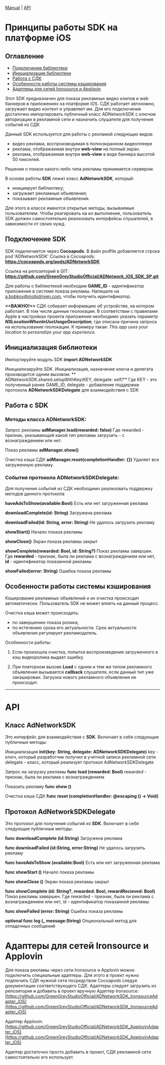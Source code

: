 [Manual](#manual) | [API](#api)

# Принципы работы SDK на платформе iOS<a name="manual"></a>

## Оглавление
- [Подключение библиотеки](#connect_lib)
- [Инициализация библиотеки](#initialization)
- [Работа с СДК](#workflow)
- [Особенности работы системы кэширования](#cache)
- [Адаптеры для сетей Ironsource и Applovin](#adapters)

Этот SDK предназначен для показа рекламных видео клипов и web баннеров в приложениях на платформе iOS. СДК работает автономно, загружает видео контент и управляет им. Для его подключения достаточно импортировать публичный класс ADNetworkSDK с ключом авторизации в рекламной сети и назначить слушателя для получения событий из СДК

Данный SDK используется для работы с рекламой следующих видов:

- видео реклама, воспроизводимая в полноэкранном видеоплеере
- реклама, отображаемая внутри **web-view** на полный экран.
- реклама, отображаемая внутри **web-view** в виде баннера высотой 50 пикселей.

Решение о показе какого-либо типа рекламы принимается сервером.

В основе работы **SDK** лежит класс **AdNetworkSDK**, который:

- инициирует библиотеку;
- загружает рекламные объявления;
- показывает рекламные объявления.

Для этого в классе имеются открытые методы, вызываемые пользователем. Чтобы реагировать на их выполнение, пользователь SDK должен самостоятельно реализовать интерфейсы слушателей, в зависимости от своих нужд. 

## Подключение SDK <a name="connect_lib"></a>

SDK подключается через **Cocoapods**.
В файл podfile добавляется строка pod 'ADNetworkSDK'
Ссылка в Cocoapods:
**https://cocoapods.org/pods/ADNetworkSDK**

Ссылка на репозиторий в GIT:
**https://github.com/GreenGreyStudioOfficial/ADNetwork_iOS_SDK_SP.git**

Для работы с библиотекой необходим **GAME_ID** - идентификатор приложения в системе показа рекламы. Напишите на [a.bobkov@mobidriven.com](a.bobkov@mobidriven.com), чтобы получить идентификатор.

 **==ВАЖНО!==**
 СДК собирает информацию об устройстве, на котором работает. В том числе данные геолокации.
 В соответствии с правилами Apple в настройках проекта приложения необходимо указать параметр ***NSLocationWhenInUseUsageDescription***, где описана причина запроса на использование геолокации. К примеру такая: *This app uses your location to personalize your app experience.*

## Инициализация библиотеки <a name="initialization"></a>

Импортируйте модуль SDK
**import ADNetworkSDK** 

Инициализируйте SDK.
Инициализация, назначение ключа и делегата производится одним вызовом:
** ADNetworkSDK.shared.setupWithKey(KEY, delegate: self)**
Где KEY - это полученный ранее GAME_ID,
delegate - добавление поддержки протокола **ADNetworkSDKDelegate** для взаимодействия с SDK

## Работа с SDK<a name="workflow"></a>
### Методы класса ADNetworkSDK:

Запрос рекламы
**adManager.load(rewarded: false)** 
Где rewarded - признак, указывающий какой тип рекламы загрузить - с вознаграждением или нет.

Показ рекламы
**adManager.show()** 

Очистка кэша СДК
**adManager.reset(completionHandler: {})**
Удаляет все загруженную рекламу.

### События протокола ADNetworkSDKDelegate:
Для получения событий из СДК необходимо реализовать поддержку методов данного протокола

**haveAdsToShow(available:Bool)** 
Есть или нет загруженная реклама

**downloadComplete(id: String)** 
Загружена реклама

**downloadFailed(id: String, error: String)** 
Не удалось загрузить рекламу

**showStart()** 
Начало показа рекламы

**showClose()**
Экран показа рекламы закрыт

**showComplete(rewarded: Bool, id: String?)** 
Показ рекламы завершен. Где **rewarded** - признак, была ли реклама с вознаграждением или нет, **id** - идентификатор показанной рекламы


**showFailed(error: String)** 
Ошибка показа рекламы

## Особенности работы системы кэширования <a name="cache"></a>

Кэширование рекламных объявлений и их очистка происходит автоматически. Пользователь SDK не может   влиять на данный процесс.

Очистка кэша может происходить:

- по завершению показа ролика;
- по истечению срока его актуальности. Срок актуальности объявления регулирует рекламодатель.

Особенности работы:

1. Если произошла очистка, попытка воспроизведения загруженного в кэш видеоролика выдает ошибку.

2. При повторном вызове **Load** с одним и тем же типом рекламного объявления вызывается **callback** слушателя, если данный тип уже закэширован. Загрузка нового рекламного объявления не происходит.


_____
# API <a name="api"></a>

## Класс AdNetworkSDK
Это интерфейс для взаимодействия с **SDK**.
Включает в себя следующие публичные методы:

Инициализация
**init(key: String, delegate: ADNetworkSDKDelegate)**
key - ключ, который разработчик получил в учетной записи рекламной сети
delegate - класс, который реализует протокол AdNetworkSDKDelegate

Запрос на загрузку рекламы
**func load (rewarded: Bool)**
rewarded - признак, была ли реклама с вознаграждением

Показать рекламу
**func show ()**

Очистка кэша СДК
**func reset (completionHandler: @escaping () -> Void)**

## Протокол AdNetworkSDKDelegate
Это протокол для получения событий из **SDK**.
Включает в себя следующие публичные методы:

**func downloadComplete (id:String)**
Загружена реклама

**func downloadFailed (id:String, error:String)**
Не удалось загрузить рекламу

**func haveAdsToShow (available:Bool)**
Есть или нет загруженная реклама

**func showStart ()**
Начало показа рекламы

**func showClose ()**
Экран показа рекламы закрыт

**func showComplete (id: String?, rewarded: Bool, rewardRecieved: Bool)**
Показ рекламы завершен. 
Где rewarded - признак, была ли реклама с вознаграждением или нет,
id - идентификатор показанной рекламы

**func showFailed (error: String)**
Ошибка показа рекламы

**optional func log (_ message:String)**
Опциональный метод для отладочных сообщений


# Адаптеры для сетей Ironsource и Applovin <a name="adapters"></a>

Для показа рекламы через сети Ironsource и Applovin можно подключить специальные адаптеры.
Для этого в проект нужно подлючить СДК нужной сети посредством Cocoapods следуя документации соответствующего СДК.
Адаптеры следует загрузить из репозитория и добавить в проект вручную
Адаптер Ironsource:
[https://github.com/GreenGreyStudioOfficial/ADNetworkSDK_IronsourceAdapter_iOS](https://github.com/GreenGreyStudioOfficial/ADNetworkSDK_IronsourceAdapter_iOS)

Адаптер Applovin:
[https://github.com/GreenGreyStudioOfficial/ADNetworkSDK_ApplovinAdapter_iOS](https://github.com/GreenGreyStudioOfficial/ADNetworkSDK_ApplovinAdapter_iOS)

Адаптер достаточно просто добавить в проект, СДК рекламной сети самостоятельно его использует. 
